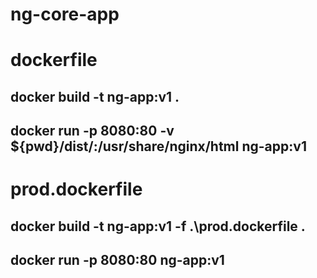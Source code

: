 # ng-core-app

# dockerfile
## docker build -t ng-app:v1 .
## docker run -p 8080:80 -v ${pwd}/dist/:/usr/share/nginx/html ng-app:v1

# prod.dockerfile
## docker build -t ng-app:v1 -f .\prod.dockerfile .
## docker run -p 8080:80 ng-app:v1